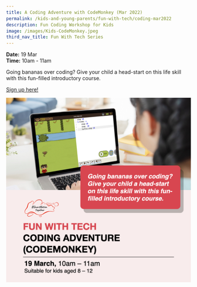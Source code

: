 ```yaml
---
title: A Coding Adventure with CodeMonkey (Mar 2022)
permalink: /kids-and-young-parents/fun-with-tech/coding-mar2022
description: Fun Coding Workshop for Kids
image: /images/Kids-CodeMonkey.jpeg
third_nav_title: Fun With Tech Series
---
```

**Date:** 19 Mar 
<br> **Time:** 10am - 11am

Going bananas over coding? Give your child a head-start on this life skill with this fun-filled introductory course. 

[Sign up here! ](https://go.gov.sg/kids-codemonkey-mar22)

![Fun Coding workshop for Kids](/images/Kids-CodeMonkey.jpeg)
